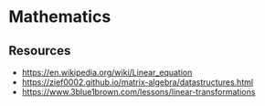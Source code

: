 # Mathematics

## Resources

- https://en.wikipedia.org/wiki/Linear_equation
- https://zief0002.github.io/matrix-algebra/datastructures.html
- https://www.3blue1brown.com/lessons/linear-transformations

